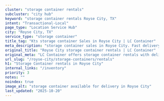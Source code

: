 ```yaml
---
cluster: "storage container rentals"
subcluster: "city hub"
keyword: "storage container rentals Royse City, TX"
intent: "Transactional-Local"
page_type: "Location Service Hub"
city: "Royse City, TX"
service_type: "storage container"
title_tag: "Kts storage container Sales in Royse City | LC Container"
meta_description: "storage container sales in Royse City. Fast delivery, competitive pricing. Serving storage containers area. Quote ID: HCG. Call (214) 524-4168 for your free quote today."
original_title: "Royse City storage container rentals | LC Container"
original_meta: "LC Container offers storage container rentals with delivery in Royse City, TX. Local. Fast quotes. Since 2003."
url_slug: "/royse-city/storage-containers/rentals"
h1: "Storage Container rentals in Royse City"
internal_links: "/inventory"
priority: 3
notes: ""
noindex: true
image_alt: "storage container available for delivery in Royse City"
last_updated: "2025-10-20"
---
```


<!-- TODO: Add unique city/inventory copy, images, and internal links here. -->
